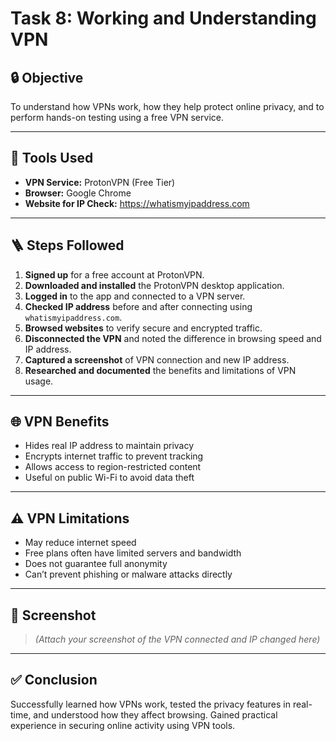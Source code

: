 # Task 8: Working and Understanding VPN

## 🔒 Objective
To understand how VPNs work, how they help protect online privacy, and to perform hands-on testing using a free VPN service.

---

## 🧰 Tools Used
- **VPN Service:** ProtonVPN (Free Tier)
- **Browser:** Google Chrome
- **Website for IP Check:** https://whatismyipaddress.com

---

## 🪜 Steps Followed

1. **Signed up** for a free account at ProtonVPN.
2. **Downloaded and installed** the ProtonVPN desktop application.
3. **Logged in** to the app and connected to a VPN server.
4. **Checked IP address** before and after connecting using `whatismyipaddress.com`.
5. **Browsed websites** to verify secure and encrypted traffic.
6. **Disconnected the VPN** and noted the difference in browsing speed and IP address.
7. **Captured a screenshot** of VPN connection and new IP address.
8. **Researched and documented** the benefits and limitations of VPN usage.

---

## 🌐 VPN Benefits

- Hides real IP address to maintain privacy
- Encrypts internet traffic to prevent tracking
- Allows access to region-restricted content
- Useful on public Wi-Fi to avoid data theft

---

## ⚠️ VPN Limitations

- May reduce internet speed
- Free plans often have limited servers and bandwidth
- Does not guarantee full anonymity
- Can’t prevent phishing or malware attacks directly

---

## 📸 Screenshot
> *(Attach your screenshot of the VPN connected and IP changed here)*

---

## ✅ Conclusion

Successfully learned how VPNs work, tested the privacy features in real-time, and understood how they affect browsing. Gained practical experience in securing online activity using VPN tools.

